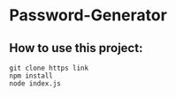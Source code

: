 # Password-Generator

## How to use this project:
```
git clone https link
npm install
node index.js
```